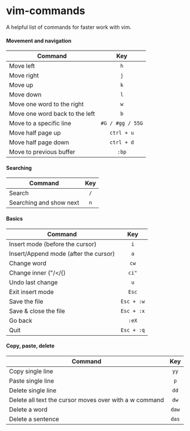 # vim-commands
A helpful list of commands for faster work with vim.

#### Movement and navigation

| Command                        | Key              |
| ------------------------------ | :--------------: |
| Move left                      | `h`              |
| Move right                     | `j`              |
| Move up                        | `k`              |
| Move down                      | `l`              |
| Move one word to the right     | `w`              |
| Move one word back to the left | `b`              |
| Move to a specific line        | `#G / #gg / 55G` |
| Move half page up              | `ctrl + u`       |
| Move half page down            | `ctrl + d`       |
| Move to previous buffer        | `:bp`            |

#### Searching

| Command                 | Key |
| ----------------------- | :-: |
| Search                  | `/` |
| Searching and show next | `n` |

#### Basics

| Command                               | Key        |
| ------------------------------------- | :--------: |
| Insert mode (before the cursor)       | `i`        |
| Insert/Append mode (after the cursor) | `a`        |
| Change word                           | `cw`       |
| Change inner ("/</{)                  | `ci"`      |
| Undo last change                      | `u`        |
| Exit insert mode                      | `Esc`      |
| Save the file                         | `Esc + :w` |
| Save & close the file                 | `Esc + :x` |
| Go back                               | `:eX`      |
| Quit                                  | `Esc + :q` |


#### Copy, paste, delete

| Command                                                | Key   |
| ------------------------------------------------------ | :---: |
| Copy single line                                       | `yy`  |
| Paste single line                                      | `p`   |
| Delete single line                                     | `dd`  |
| Delete all text the cursor moves over with a w command | `dw`  |
| Delete a word                                          | `daw` |
| Delete a sentence                                      | `das` |     
